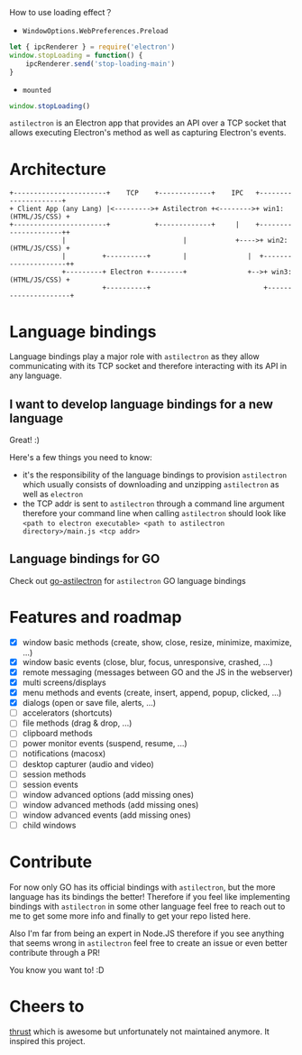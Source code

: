 How to use loading effect？
* `WindowOptions.WebPreferences.Preload`
```js
let { ipcRenderer } = require('electron')
window.stopLoading = function() {
    ipcRenderer.send('stop-loading-main')
}
```
* `mounted`
```js
window.stopLoading()
```
`astilectron` is an Electron app that provides an API over a TCP socket that allows executing Electron's method as well as capturing Electron's events.

# Architecture

    +-----------------------+    TCP    +-------------+    IPC   +---------------------+
    + Client App (any Lang) |<--------->+ Astilectron +<-------->+ win1: (HTML/JS/CSS) +
    +-----------------------+           +-------------+     |    +---------------------++
                 |                             |            +---->+ win2: (HTML/JS/CSS) +
                 |         +----------+        |               |  +---------------------++
                 +---------+ Electron +--------+               +-->+ win3: (HTML/JS/CSS) +
                           +----------+                            +---------------------+
                            
# Language bindings

Language bindings play a major role with `astilectron` as they allow communicating with its TCP socket and therefore interacting with its API in any language.

## I want to develop language bindings for a new language

Great! :)

Here's a few things you need to know:

- it's the responsibility of the language bindings to provision `astilectron` which usually consists of downloading and unzipping `astilectron` as well as `electron`
- the TCP addr is sent to `astilectron` through a command line argument therefore your command line when calling `astilectron` should look like `<path to electron executable> <path to astilectron directory>/main.js <tcp addr>`

## Language bindings for GO

Check out [go-astilectron](https://github.com/asticode/go-astilectron) for `astilectron` GO language bindings

# Features and roadmap

- [x] window basic methods (create, show, close, resize, minimize, maximize, ...)
- [x] window basic events (close, blur, focus, unresponsive, crashed, ...)
- [x] remote messaging (messages between GO and the JS in the webserver)
- [x] multi screens/displays
- [x] menu methods and events (create, insert, append, popup, clicked, ...)
- [x] dialogs (open or save file, alerts, ...)
- [ ] accelerators (shortcuts)
- [ ] file methods (drag & drop, ...)
- [ ] clipboard methods
- [ ] power monitor events (suspend, resume, ...)
- [ ] notifications (macosx)
- [ ] desktop capturer (audio and video)
- [ ] session methods
- [ ] session events
- [ ] window advanced options (add missing ones)
- [ ] window advanced methods (add missing ones)
- [ ] window advanced events (add missing ones)
- [ ] child windows

# Contribute

For now only GO has its official bindings with `astilectron`, but the more language has its bindings the better! Therefore if you feel like implementing bindings with `astilectron` in some other language feel free to reach out to me to get some more info and finally to get your repo listed here.

Also I'm far from being an expert in Node.JS therefore if you see anything that seems wrong in `astilectron` feel free to create an issue or even better contribute through a PR!

You know you want to! :D

# Cheers to

[thrust](https://github.com/breach/thrust) which is awesome but unfortunately not maintained anymore. It inspired this project.
